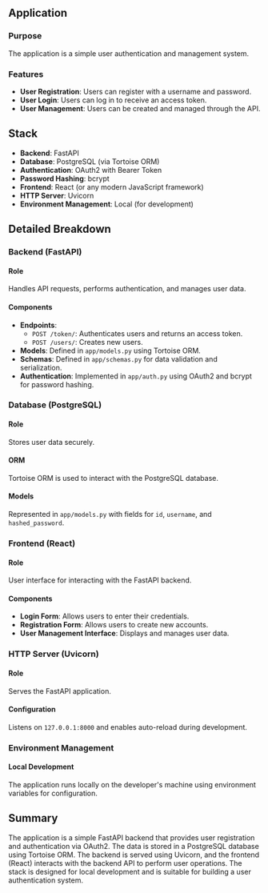 ## Application

### Purpose
The application is a simple user authentication and management system.

### Features
- **User Registration**: Users can register with a username and password.
- **User Login**: Users can log in to receive an access token.
- **User Management**: Users can be created and managed through the API.

## Stack

- **Backend**: FastAPI
- **Database**: PostgreSQL (via Tortoise ORM)
- **Authentication**: OAuth2 with Bearer Token
- **Password Hashing**: bcrypt
- **Frontend**: React (or any modern JavaScript framework)
- **HTTP Server**: Uvicorn
- **Environment Management**: Local (for development)

## Detailed Breakdown

### Backend (FastAPI)

#### Role
Handles API requests, performs authentication, and manages user data.

#### Components
- **Endpoints**:
  - `POST /token/`: Authenticates users and returns an access token.
  - `POST /users/`: Creates new users.
- **Models**: Defined in `app/models.py` using Tortoise ORM.
- **Schemas**: Defined in `app/schemas.py` for data validation and serialization.
- **Authentication**: Implemented in `app/auth.py` using OAuth2 and bcrypt for password hashing.

### Database (PostgreSQL)

#### Role
Stores user data securely.

#### ORM
Tortoise ORM is used to interact with the PostgreSQL database.

#### Models
Represented in `app/models.py` with fields for `id`, `username`, and `hashed_password`.

### Frontend (React)

#### Role
User interface for interacting with the FastAPI backend.

#### Components
- **Login Form**: Allows users to enter their credentials.
- **Registration Form**: Allows users to create new accounts.
- **User Management Interface**: Displays and manages user data.

### HTTP Server (Uvicorn)

#### Role
Serves the FastAPI application.

#### Configuration
Listens on `127.0.0.1:8000` and enables auto-reload during development.

### Environment Management

#### Local Development
The application runs locally on the developer's machine using environment variables for configuration.

## Summary

The application is a simple FastAPI backend that provides user registration and authentication via OAuth2. The data is stored in a PostgreSQL database using Tortoise ORM. The backend is served using Uvicorn, and the frontend (React) interacts with the backend API to perform user operations. The stack is designed for local development and is suitable for building a user authentication system.
